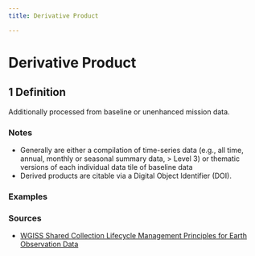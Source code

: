 ```yaml
---
title: Derivative Product

---
```


# Derivative Product

## 1 Definition

Additionally processed from baseline or unenhanced mission data.

### Notes
- Generally are either a compilation of time-series data (e.g., all time, annual, monthly or seasonal summary data, > Level 3) or thematic versions of each individual data tile of baseline data
- Derived products are citable via a Digital Object Identifier (DOI).

### Examples 

### Sources 
- [WGISS Shared Collection Lifecycle Management Principles for Earth Observation Data](https://ceos.org/document_management/Working_Groups/WGISS/Documents/Shared%20Collection%20Lifecycle%20Management%20Principles%20for%20Earth%20Observation%20Data_March2025.pdf)
